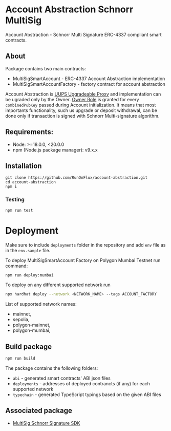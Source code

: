 # Account Abstraction Schnorr MultiSig

Account Abstraction - Schnorr Multi Signature ERC-4337 compliant smart contracts.

## About
Package contains two main contracts:
* MultiSigSmartAccount - ERC-4337 Account Abstraction implementation
* MultiSigSmartAccountFactory - factory contract for account abstraction

Account Abstraction is [UUPS Upgradeable Proxy](https://docs.openzeppelin.com/contracts/5.x/api/proxy#UUPSUpgradeable) and implementation can be ugraded only by the Owner.
[Owner Role](https://docs.openzeppelin.com/contracts/5.x/api/access#AccessControl) is granted for every `combinedPubKey` passed during Account initialization. It means that most importants functionality, such us upgrade or deposit withdrawal, can be done only if transaction is signed with Schnorr Multi-signature algorithm. 


## Requirements:

* Node: >=18.0.0, <20.0.0
* npm (Node.js package manager): v9.x.x

## Installation

```
git clone https://github.com/RunOnFlux/account-abstraction.git
cd account-abstraction
npm i
```

### Testing
```
npm run test
```

# Deployment

Make sure to include `deployments` folder in the repository and add `env` file as in the `env.sample` file.

To deploy MultiSigSmartAccount Factory on Polygon Mumbai Testnet run command: 

```bash
npm run deploy:mumbai
```

To deploy on any different supported network run
```bash
npx hardhat deploy --network <NETWORK_NAME> --tags ACCOUNT_FACTORY
```
List of supported network names:
  * mainnet,
  * sepolia,
  * polygon-mainnet,
  * polygon-mumbai,


## Build package

```bash
npm run build
```

The package contains the following folders:
* `abi` - generated smart contracts' ABI json files
* `deployments` - addresses of deployed contrancts (if any) for each supported network
* `typechain` - generated TypeScript typings based on the given ABI files

## Associated package
* [MultiSig Schnorr Signature SDK](https://www.npmjs.com/package/aa-schnorr-multisig-sdk)
